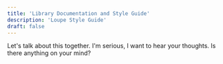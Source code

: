 ```yaml
---
title: 'Library Documentation and Style Guide'
description: 'Loupe Style Guide'
draft: false
---
```


Let's talk about this together. I'm serious, I want to hear your thoughts. Is there anything on your mind?

